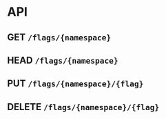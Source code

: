 # API

## GET `/flags/{namespace}`
## HEAD `/flags/{namespace}`
## PUT `/flags/{namespace}/{flag}`
## DELETE `/flags/{namespace}/{flag}`